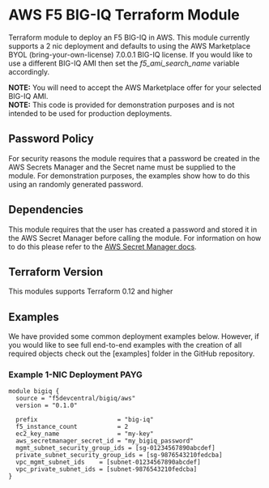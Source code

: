 # AWS F5 BIG-IQ Terraform Module
Terraform module to deploy an F5 BIG-IQ in AWS.  This module currently supports a 2 nic deployment and defaults to using the AWS Marketplace BYOL (bring-your-own-license) 7.0.0.1 BIG-IQ license.  If you would like to use a different BIG-IQ AMI then set the *f5_ami_search_name* variable accordingly.

**NOTE:** You will need to accept the AWS Marketplace offer for your selected BIG-IQ AMI.  
**NOTE:** This code is provided for demonstration purposes and is not intended to be used for production deployments. 

## Password Policy
For security reasons the module requires that a password be created in the AWS Secrets Manager and the Secret name must be supplied to the module.  For demonstration purposes, the examples show how to do this using an randomly generated password.

## Dependencies
This module requires that the user has created a password and stored it in the AWS Secret Manager before calling the module. For information on how to do this please refer to the [AWS Secret Manager docs](https://docs.aws.amazon.com/secretsmanager/latest/userguide/manage_create-basic-secret.html).

## Terraform Version
This modules supports Terraform 0.12 and higher

## Examples
We have provided some common deployment examples below.  However, if you would like to see full end-to-end examples with the creation of all required objects check out the [examples] folder in the GitHub repository.
### Example 1-NIC Deployment PAYG
```hcl
module bigiq {
  source = "f5devcentral/bigiq/aws"
  version = "0.1.0"

  prefix                      = "big-iq"
  f5_instance_count           = 2
  ec2_key_name                = "my-key"
  aws_secretmanager_secret_id = "my_bigiq_password"
  mgmt_subnet_security_group_ids = [sg-01234567890abcdef]
  private_subnet_security_group_ids = [sg-9876543210fedcba]
  vpc_mgmt_subnet_ids    = [subnet-01234567890abcdef]
  vpc_private_subnet_ids = [subnet-9876543210fedcba]
}
```
